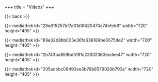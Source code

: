 +++
title = "Videos"
+++

{{< back >}}

{{< mediathek id="28e815257bf7a01d3f420470a74efeb8" width="720" height="405" >}}

{{< mediathek id="89e32d8bb005e36fa638189be0675de2" width="720" height="405" >}}

{{< mediathek id="2b743ba859bd5191c23302363ecdee47" width="720" height="405" >}}

{{< mediathek id="305adbbc06493ee3b78b8579020b793e" width="720" height="405" >}}
